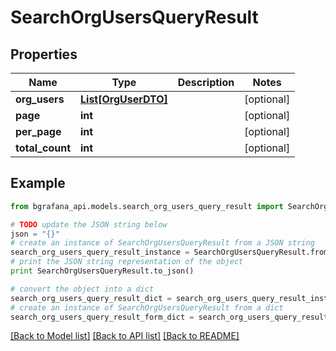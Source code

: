 # SearchOrgUsersQueryResult


## Properties
Name | Type | Description | Notes
------------ | ------------- | ------------- | -------------
**org_users** | [**List[OrgUserDTO]**](OrgUserDTO.md) |  | [optional] 
**page** | **int** |  | [optional] 
**per_page** | **int** |  | [optional] 
**total_count** | **int** |  | [optional] 

## Example

```python
from bgrafana_api.models.search_org_users_query_result import SearchOrgUsersQueryResult

# TODO update the JSON string below
json = "{}"
# create an instance of SearchOrgUsersQueryResult from a JSON string
search_org_users_query_result_instance = SearchOrgUsersQueryResult.from_json(json)
# print the JSON string representation of the object
print SearchOrgUsersQueryResult.to_json()

# convert the object into a dict
search_org_users_query_result_dict = search_org_users_query_result_instance.to_dict()
# create an instance of SearchOrgUsersQueryResult from a dict
search_org_users_query_result_form_dict = search_org_users_query_result.from_dict(search_org_users_query_result_dict)
```
[[Back to Model list]](../README.md#documentation-for-models) [[Back to API list]](../README.md#documentation-for-api-endpoints) [[Back to README]](../README.md)



